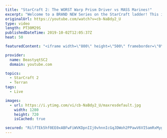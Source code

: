 ```yaml
---
title: "StarCraft 2: The WORST Warp Prism Driver vs MASS Marines!"
excerpt: "Welcome to a BRAND NEW Series on the StarCraft ladder! This is the \"Mass Marines to Grandmaster\" challenge, where the only attacking unit that I'm allowed to make is Marines - and that's it! I am allowed to make Medivacs just so that the gaemplay is not too monotonous, but I believe I could even make"
originalUrl: https://youtube.com/watch?v=cb-NaBdy2_U
type: video
length: PT30M29S
publishedDateTime: 2019-10-02T12:05:37Z
heat: 50

featuredContent: "<iframe width=\"800\" height=\"500\" frameborder=\"0\" src=\"https://www.youtube.com/embed/cb-NaBdy2_U\" allow=\"accelerometer; autoplay; encrypted-media; gyroscope; picture-in-picture\" allowfullscreen></iframe>"

provider:
  name: BeastyqtSC2
  domain: youtube.com

topics:
  - StarCraft 2
  - Terran
tags:
  - Live

images:
  - url: https://i.ytimg.com/vi/cb-NaBdy2_U/maxresdefault.jpg
    width: 1280
    height: 720
    isCached: true

secured: "RilfTEk5hf0EE0xABFwFiWVKDpnIIj0vhnnIcGqJDWoh2PPawV6VI5amRxMyg3qc4oVWkgxS8dduUpPxYw7SnID+T9MG3EEs0tNnaET2ytOGtbS8cy1Qqfr3YlYKf4PnNbEgH8CLUL3Umk8WIADmZM7JHUTfkGEFLl0U1okF3lLWsP+2t+C2zf1daHZzkEbILCsvwAmTt+f9d2jt85LttNdr1ZzTgVLwsdw7oUkOuQMeiGHKV85l5+g7Q5LGT7V39xT3Glry06IteYI0IjHgME0vJYCkc1SpEoauSgjlrymfOYuA2+LoM3yxZPPXIQ9E6cAtwfwJZoZydBe3y2XR1a+EBwVnTOXSsPFKh4qH20QrJd/wYo5xBTI1Ld/GCYdJw5f4pO7k0pbfAoszR92/jJHeTc+OPlIJXDztCLj47Do=;YTql+zo4yX0oTnfnRD1Waw=="
---
```


